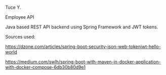 Tuce Y.

Employee API

Java based REST API backend using Spring Framework and JWT tokens.

Sources used:

https://dzone.com/articles/spring-boot-security-json-web-tokenjwt-hello-world

https://medium.com/swlh/spring-boot-with-maven-in-docker-application-with-docker-compose-6db30b80d9e1
